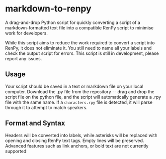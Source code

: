 # markdown-to-renpy
A drag-and-drop Python script for quickly converting a script of a markdown-formatted text file into a compatible RenPy script to minimise work for developers.

While this script aims to reduce the work required to convert a script into RenPy, it does not eliminate it. You still need to name all your labels and check the output script for errors.
This script is still in development, please report any issues.



## Usage
Your script should be saved in a text or markdown file on your local computer. Download the .py file from the repository -- drag and drop the script file on the python file, and the script will automatically generate a .rpy file with the same name. If a `characters.rpy` file is detected, it will parse through it to attempt to match speakers.

## Format and Syntax
Headers will be converted into labels, while asterisks will be replaced with opening and closing RenPy text tags. 
Empty lines will be preserved.
Advanced features such as link anchors, or bold text are not currently supported
